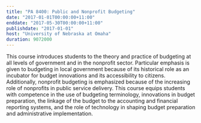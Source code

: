 ```yaml
---
title: "PA 8400: Public and Nonprofit Budgeting"
date: "2017-01-01T00:00:00+11:00"
enddate: "2017-05-30T00:00:00+11:00"
publishdate: "2017-01-01"
host: "University of Nebraska at Omaha"
duration: 9072000
---
```


This course introduces students to the theory and practice of budgeting at all levels of government and in
the nonprofit sector. Particular emphasis is given to budgeting in local government because of its historical
role as an incubator for budget innovations and its accessibility to citizens. Additionally, nonprofit
budgeting is emphasized because of the increasing role of nonprofits in public service delivery. This course
equips students with competence in the use of budgeting terminology, innovations in budget preparation,
the linkage of the budget to the accounting and financial reporting systems, and the role of technology in
shaping budget preparation and administrative implementation.
